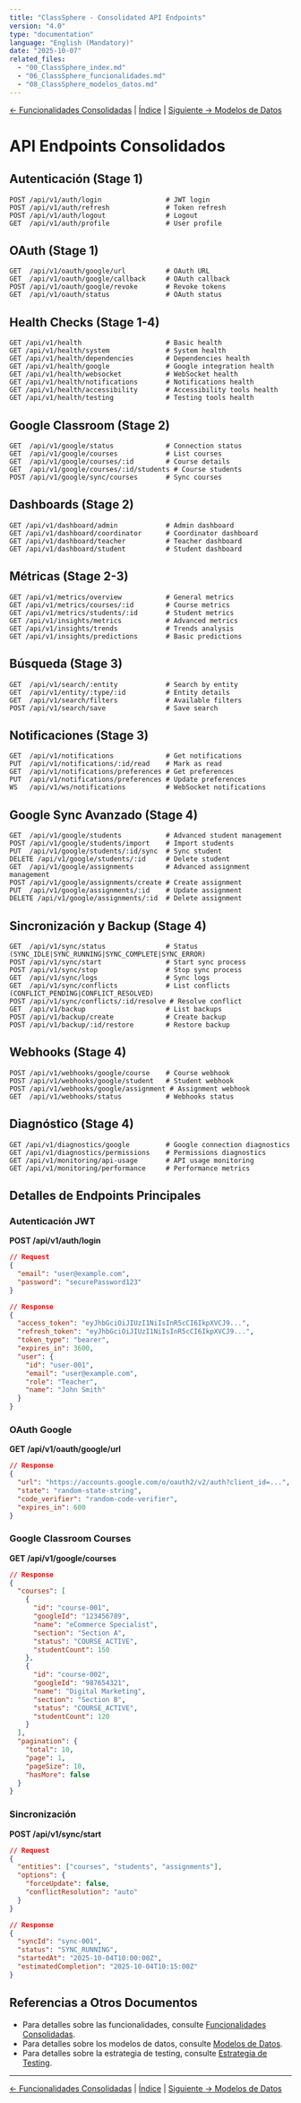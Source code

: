 ```yaml
---
title: "ClassSphere - Consolidated API Endpoints"
version: "4.0"
type: "documentation"
language: "English (Mandatory)"
date: "2025-10-07"
related_files:
  - "00_ClassSphere_index.md"
  - "06_ClassSphere_funcionalidades.md"
  - "08_ClassSphere_modelos_datos.md"
---
```


[← Funcionalidades Consolidadas](06_ClassSphere_funcionalidades.md) | [Índice](00_ClassSphere_index.md) | [Siguiente → Modelos de Datos](08_ClassSphere_modelos_datos.md)

# API Endpoints Consolidados

## Autenticación (Stage 1)
```
POST /api/v1/auth/login                # JWT login
POST /api/v1/auth/refresh              # Token refresh
POST /api/v1/auth/logout               # Logout
GET  /api/v1/auth/profile              # User profile
```

## OAuth (Stage 1)
```
GET  /api/v1/oauth/google/url          # OAuth URL
GET  /api/v1/oauth/google/callback     # OAuth callback
POST /api/v1/oauth/google/revoke       # Revoke tokens
GET  /api/v1/oauth/status              # OAuth status
```

## Health Checks (Stage 1-4)
```
GET /api/v1/health                     # Basic health
GET /api/v1/health/system              # System health
GET /api/v1/health/dependencies        # Dependencies health
GET /api/v1/health/google              # Google integration health
GET /api/v1/health/websocket           # WebSocket health
GET /api/v1/health/notifications       # Notifications health
GET /api/v1/health/accessibility       # Accessibility tools health
GET /api/v1/health/testing             # Testing tools health
```

## Google Classroom (Stage 2)
```
GET  /api/v1/google/status             # Connection status
GET  /api/v1/google/courses            # List courses
GET  /api/v1/google/courses/:id        # Course details
GET  /api/v1/google/courses/:id/students # Course students
POST /api/v1/google/sync/courses       # Sync courses
```

## Dashboards (Stage 2)
```
GET /api/v1/dashboard/admin            # Admin dashboard
GET /api/v1/dashboard/coordinator      # Coordinator dashboard
GET /api/v1/dashboard/teacher          # Teacher dashboard
GET /api/v1/dashboard/student          # Student dashboard
```

## Métricas (Stage 2-3)
```
GET /api/v1/metrics/overview           # General metrics
GET /api/v1/metrics/courses/:id        # Course metrics
GET /api/v1/metrics/students/:id       # Student metrics
GET /api/v1/insights/metrics           # Advanced metrics
GET /api/v1/insights/trends            # Trends analysis
GET /api/v1/insights/predictions       # Basic predictions
```

## Búsqueda (Stage 3)
```
GET  /api/v1/search/:entity            # Search by entity
GET  /api/v1/entity/:type/:id          # Entity details
GET  /api/v1/search/filters            # Available filters
POST /api/v1/search/save               # Save search
```

## Notificaciones (Stage 3)
```
GET  /api/v1/notifications             # Get notifications
PUT  /api/v1/notifications/:id/read    # Mark as read
GET  /api/v1/notifications/preferences # Get preferences
PUT  /api/v1/notifications/preferences # Update preferences
WS   /api/v1/ws/notifications          # WebSocket notifications
```

## Google Sync Avanzado (Stage 4)
```
GET  /api/v1/google/students           # Advanced student management
POST /api/v1/google/students/import    # Import students
PUT  /api/v1/google/students/:id/sync  # Sync student
DELETE /api/v1/google/students/:id     # Delete student
GET  /api/v1/google/assignments        # Advanced assignment management
POST /api/v1/google/assignments/create # Create assignment
PUT  /api/v1/google/assignments/:id    # Update assignment
DELETE /api/v1/google/assignments/:id  # Delete assignment
```

## Sincronización y Backup (Stage 4)
```
GET  /api/v1/sync/status               # Status (SYNC_IDLE|SYNC_RUNNING|SYNC_COMPLETE|SYNC_ERROR)
POST /api/v1/sync/start                # Start sync process
POST /api/v1/sync/stop                 # Stop sync process
GET  /api/v1/sync/logs                 # Sync logs
GET  /api/v1/sync/conflicts            # List conflicts (CONFLICT_PENDING|CONFLICT_RESOLVED)
POST /api/v1/sync/conflicts/:id/resolve # Resolve conflict
GET  /api/v1/backup                    # List backups
POST /api/v1/backup/create             # Create backup
POST /api/v1/backup/:id/restore        # Restore backup
```

## Webhooks (Stage 4)
```
POST /api/v1/webhooks/google/course    # Course webhook
POST /api/v1/webhooks/google/student   # Student webhook
POST /api/v1/webhooks/google/assignment # Assignment webhook
GET  /api/v1/webhooks/status           # Webhooks status
```

## Diagnóstico (Stage 4)
```
GET /api/v1/diagnostics/google         # Google connection diagnostics
GET /api/v1/diagnostics/permissions    # Permissions diagnostics
GET /api/v1/monitoring/api-usage       # API usage monitoring
GET /api/v1/monitoring/performance     # Performance metrics
```

## Detalles de Endpoints Principales

### Autenticación JWT

**POST /api/v1/auth/login**
```json
// Request
{
  "email": "user@example.com",
  "password": "securePassword123"
}

// Response
{
  "access_token": "eyJhbGciOiJIUzI1NiIsInR5cCI6IkpXVCJ9...",
  "refresh_token": "eyJhbGciOiJIUzI1NiIsInR5cCI6IkpXVCJ9...",
  "token_type": "bearer",
  "expires_in": 3600,
  "user": {
    "id": "user-001",
    "email": "user@example.com",
    "role": "Teacher",
    "name": "John Smith"
  }
}
```

### OAuth Google

**GET /api/v1/oauth/google/url**
```json
// Response
{
  "url": "https://accounts.google.com/o/oauth2/v2/auth?client_id=...",
  "state": "random-state-string",
  "code_verifier": "random-code-verifier",
  "expires_in": 600
}
```

### Google Classroom Courses

**GET /api/v1/google/courses**
```json
// Response
{
  "courses": [
    {
      "id": "course-001",
      "googleId": "123456789",
      "name": "eCommerce Specialist",
      "section": "Section A",
      "status": "COURSE_ACTIVE",
      "studentCount": 150
    },
    {
      "id": "course-002",
      "googleId": "987654321",
      "name": "Digital Marketing",
      "section": "Section B",
      "status": "COURSE_ACTIVE",
      "studentCount": 120
    }
  ],
  "pagination": {
    "total": 10,
    "page": 1,
    "pageSize": 10,
    "hasMore": false
  }
}
```

### Sincronización

**POST /api/v1/sync/start**
```json
// Request
{
  "entities": ["courses", "students", "assignments"],
  "options": {
    "forceUpdate": false,
    "conflictResolution": "auto"
  }
}

// Response
{
  "syncId": "sync-001",
  "status": "SYNC_RUNNING",
  "startedAt": "2025-10-04T10:00:00Z",
  "estimatedCompletion": "2025-10-04T10:15:00Z"
}
```

## Referencias a Otros Documentos

- Para detalles sobre las funcionalidades, consulte [Funcionalidades Consolidadas](06_ClassSphere_funcionalidades.md).
- Para detalles sobre los modelos de datos, consulte [Modelos de Datos](08_ClassSphere_modelos_datos.md).
- Para detalles sobre la estrategia de testing, consulte [Estrategia de Testing](09_ClassSphere_testing.md).

---

[← Funcionalidades Consolidadas](06_ClassSphere_funcionalidades.md) | [Índice](00_ClassSphere_index.md) | [Siguiente → Modelos de Datos](08_ClassSphere_modelos_datos.md)
